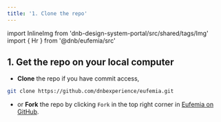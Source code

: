 ```yaml
---
title: '1. Clone the repo'
---
```


import InlineImg from 'dnb-design-system-portal/src/shared/tags/Img'
import { Hr } from '@dnb/eufemia/src'

## 1. Get the repo on your local computer

- **Clone** the repo if you have commit access,

```bash
git clone https://github.com/dnbexperience/eufemia.git
```

- or **Fork** the repo by clicking `Fork` in the top right corner in [Eufemia on GitHub](https://github.com/dnbexperience/eufemia).

<InlineImg src="/images/fork-repo.png" width="500" alt="Fork button location on Github" />

